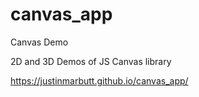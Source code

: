 # canvas_app
Canvas Demo

2D and 3D Demos of JS Canvas library

https://justinmarbutt.github.io/canvas_app/
